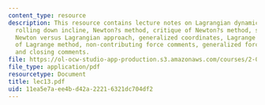```yaml
---
content_type: resource
description: This resource contains lecture notes on Lagrangian dynamics, a wheel
  rolling down incline, Newton?s method, critique of Newton?s method, schematic of
  Newton versus Lagrangian approach, generalized coordinates, Lagrange method, application
  of Lagrange method, non-contributing force comments, generalized force definition,
  and closing comments.
file: https://ol-ocw-studio-app-production.s3.amazonaws.com/courses/2-003j-dynamics-and-control-i-spring-2007/11ea5e7aee4bd42a22216321dc704df2_lec13.pdf
file_type: application/pdf
resourcetype: Document
title: lec13.pdf
uid: 11ea5e7a-ee4b-d42a-2221-6321dc704df2
---
```

